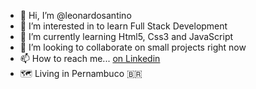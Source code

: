 - 👋 Hi, I’m @leonardosantino
- 👀 I’m interested in to learn Full Stack Development
- 🌱 I’m currently learning Html5, Css3 and JavaScript
- 💞️ I’m looking to collaborate on small projects right now
- 📫 How to reach me... [on Linkedin](https://www.linkedin.com/in/leonardosantino/)
- 🗺️ Living in Pernambuco 🇧🇷 

<!---
LeonardoSantino/LeonardoSantino is a ✨ special ✨ repository because its `README.md` (this file) appears on your GitHub profile.
You can click the Preview link to take a look at your changes.
--->
